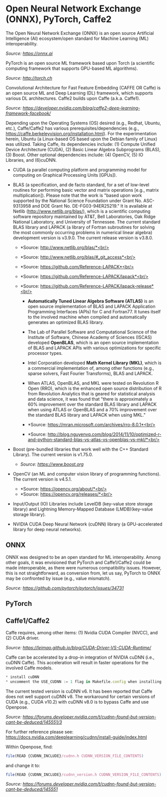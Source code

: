 # Open Neural Network Exchange (ONNX), PyTorch, Caffe2 #

The Open Neural Network Exchange (ONNX) is an open source Artificial Intelligence (AI) ecosystem/open standard for Machine Learning (ML) interoperability.

*Source: https://onnx.ai*

PyTorch is an open source ML framework based upon Torch (a scientific computing framework that supports GPU-based ML algorithms). 

*Source: http://torch.ch*

Convolutional Architecture for Fast Feature Embedding (CAFFE OR Caffe) is an open source ML and Deep Learning (DL) framework, which supports various DL architectures. Caffe2 builds upon Caffe (a.k.a. Caffe1).

*Source: https://developer.nvidia.com/blog/caffe2-deep-learning-framework-facebook/*

Depending upon the Operating Systems (OS) desired (e.g., Redhat, Ubuntu, etc.), Caffe/Caffe2 has various prerequisites/dependencies (e.g., https://caffe.berkeleyvision.org/installation.html). For the experimentation herein, Ubuntu (a Linux-based OS based upon the Debian family of Linux) was utilized.
Taking Caffe, its dependencies include: (1) Compute Unified Device Architecture (CUDA), (2) Basic Linear Algebra Subprograms (BLAS), (3) Boost. Other optional dependencies include: (4) OpenCV, (5) IO Libraries, and (6)cuDNN.

* CUDA (a parallel computing platform and programming model for computing on Graphical Processing Units [GPUs]).



* BLAS (a specification, and de facto standard, for a set of low-level routines for performing basic vector and matrix operations [e.g., matrix multiplication]). Please note that the work is "based upon work supported by the National Science Foundation under Grant No. ASC-9313958 and DOE Grant No. DE-FG03-94ER25219." It is available at Netlib (http://www.netlib.org/blas/), which is a scientific computing software repository maintained by AT&T, Bell Laboratories, Oak Ridge National Laboratory, and University of Tennessee. The current standard BLAS library and LAPACK (a library of Fortran subroutines for solving the most commonly occurring problems in numerical linear algebra) development version is v3.9.0. The current release version is v3.8.0.

  * *Source: http://www.netlib.org/blas/*<br/>
  * *Source: http://www.netlib.org/blas/#_git_access*<br/>
  * *Source: https://github.com/Reference-LAPACK*<br/>
  * *Source: https://github.com/Reference-LAPACK/lapack*<br/>
  * *Source: https://github.com/Reference-LAPACK/lapack-release*<br/>
  
    * **Automatically Tuned Linear Algebra Software (ATLAS)** is an open source implementation of BLAS and LAPACK Application Programming Interfaces (APIs) for C and Fortran77. It tunes itself to the involved machine when compiled and automatically generates an optimized BLAS library. 

    * The Lab of Parallel Software and Computational Science of the Institute of Software, Chinese Academy of Sciences (ISCAS) developed **OpenBLAS**, which is an open source implementation of BLAS and LAPACK APIs with various optimizations for specific processor types. 

    * Intel Corporation developed **Math Kernel Library (MKL)**, which is a commercial implementation of, among other functions (e.g., sparse solvers, Fast Fourier Transforms), BLAS and LAPACK. 

    * When ATLAS, OpenBLAS, and MKL were tested on Revolution R Open (RRO), which is the enhanced open source distribution of R from Revolution Analytics that is geared for statistical analysis and data science, it was found that "there is approximately a 60% improvement over the standard BLAS library and LAPACK when using ATLAS or OpenBLAS and a 70% improvement over the standard BLAS library and LAPACK when using MKL."

    * *Source: https://mran.microsoft.com/archives/rro-8.0.1*<br/>
    * *Source: http://blog.nguyenvq.com/blog/2014/11/10/optimized-r-and-python-standard-blas-vs-atlas-vs-openblas-vs-mkl/*<br/>

* Boost (pre-bundled libraries that work well with the C++ Standard Library). The current version is v1.75.0.

  * *Source: https://www.boost.org*

* OpenCV (an ML and computer vision library of programming functions). The current version is v4.5.1.

  * *Source: https://opencv.org/about/*<br/>
  * *Source: https://opencv.org/releases/*<br/>

* Input/Output (IO) Libraries include LevelDB (key-value store storage library) and Lightning Memory-Mapped Database (LMDB)(key-value storage library).

* NVIDIA CUDA Deep Neural Network (cuDNN) library (a GPU-accelerated library for deep neural networks).

## ONNX ##

ONNX was designed to be an open standard for ML interoperability. Among other goals, it was envisioned that PyTorch and Caffe1/Caffe2 could be made interoperable, as there were numerous compatibility issues. However, this is not straightforward, as conversion from, let us say, PyTorch to ONNX may be confronted by issue (e.g., value mismatch).

*Source: https://github.com/pytorch/pytorch/issues/34731*

## PyTorch ##




## Caffe1/Caffe2 ##

Caffe requires, among other items: (1) Nvidia CUDA Compiler (NVCC), and (2) CUDA driver.





*Source: https://leimao.github.io/blog/CUDA-Driver-VS-CUDA-Runtime/*

Caffe can be accelerated by a drop-in integration of NVIDIA cuDNN (i.e., cuDNN Caffe). This acceleration will result in faster operations for the involved Caffe models.


```javascript
* install cuDNN 
* uncomment the USE_CUDNN := 1 flag in Makefile.config when installing Caffe. 
```
The current tested version is cuDNN v6. It has been reported that Caffe does not well support cuDNN v8. The workaround for certain versions of CUDA (e.g., CUDA v10.2) with cuDNN v8.0 is to bypass Caffe and use Openpose.

*Source: https://forums.developer.nvidia.com/t/cudnn-found-but-version-cant-be-deduced/145551/3*

For further reference please see: https://docs.nvidia.com/deeplearning/cudnn/install-guide/index.html

Within Openpose, find:

```javascript
file(READ {CUDNN_INCLUDE}/cudnn.h CUDNN_VERSION_FILE_CONTENTS) 
```
and change it to:

```javascript
file(READ {CUDNN_INCLUDE}/cudnn_version.h CUDNN_VERSION_FILE_CONTENTS)
```

*Source: https://forums.developer.nvidia.com/t/cudnn-found-but-version-cant-be-deduced/145551*
